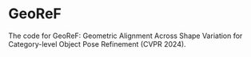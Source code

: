# GeoReF
The code for GeoReF: Geometric Alignment Across Shape Variation for Category-level Object Pose Refinement (CVPR 2024).
